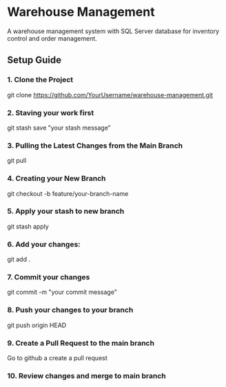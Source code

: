 # Warehouse Management

A warehouse management system with SQL Server database for inventory control and order management.

## Setup Guide

### 1. Clone the Project

git clone https://github.com/YourUsername/warehouse-management.git

### 2. Staving your work first

git stash save "your stash message"

### 3. Pulling the Latest Changes from the Main Branch

git pull

### 4. Creating your New Branch

git checkout -b feature/your-branch-name

### 5. Apply your stash to new branch

git stash apply

### 6. Add your changes:

git add .

### 7. Commit your changes

git commit -m "your commit message"

### 8. Push your changes to your branch

git push origin HEAD

### 9. Create a Pull Request to the main branch

Go to github a create a pull request

### 10. Review changes and merge to main branch
